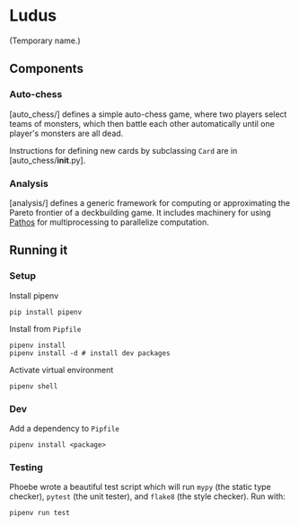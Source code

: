 # Ludus

(Temporary name.)

## Components

### Auto-chess

[auto_chess/] defines a simple auto-chess game, where two players select teams of
monsters, which then battle each other automatically until one player's monsters are all
dead.

Instructions for defining new cards by subclassing `Card` are in [auto_chess/__init__.py].

### Analysis

[analysis/] defines a generic framework for computing or approximating the Pareto frontier
of a deckbuilding game. It includes machinery for using
[Pathos](https://pypi.org/project/pathos/) for multiprocessing to parallelize computation.

## Running it

### Setup

Install pipenv
```
pip install pipenv
```

Install from `Pipfile`
```
pipenv install
pipenv install -d # install dev packages
```

Activate virtual environment
```
pipenv shell
```

### Dev

Add a dependency to `Pipfile`
```
pipenv install <package>
```

### Testing

Phoebe wrote a beautiful test script which will run `mypy` (the static type checker),
`pytest` (the unit tester), and `flake8` (the style checker). Run with:

```
pipenv run test
```
